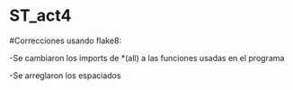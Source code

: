 # ST_act4

#Correcciones usando flake8:

-Se cambiaron los imports de *(all) a las funciones usadas en el programa

-Se arreglaron los espaciados
